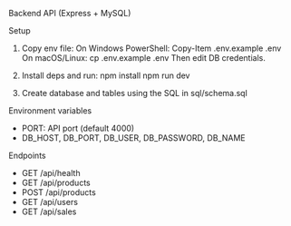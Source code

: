 Backend API (Express + MySQL)

Setup

1. Copy env file:
   On Windows PowerShell:
   Copy-Item .env.example .env
   On macOS/Linux:
   cp .env.example .env
   Then edit DB credentials.

2. Install deps and run:
   npm install
   npm run dev

3. Create database and tables using the SQL in sql/schema.sql

Environment variables

- PORT: API port (default 4000)
- DB_HOST, DB_PORT, DB_USER, DB_PASSWORD, DB_NAME

Endpoints

- GET /api/health
- GET /api/products
- POST /api/products
- GET /api/users
- GET /api/sales


